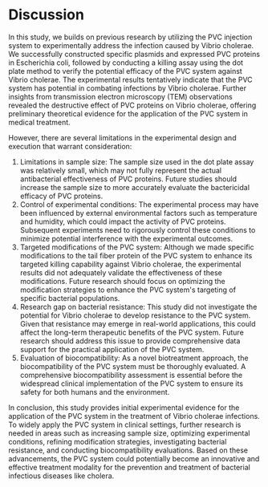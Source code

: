# Discussion
In this study, we builds on previous research by utilizing the PVC injection system to experimentally address the infection caused by Vibrio cholerae. We successfully constructed specific plasmids and expressed PVC proteins in Escherichia coli, followed by conducting a killing assay using the dot plate method to verify the potential efficacy of the PVC system against Vibrio cholerae. The experimental results tentatively indicate that the PVC system has potential in combating infections by Vibrio cholerae. Further insights from transmission electron microscopy (TEM) observations revealed the destructive effect of PVC proteins on Vibrio cholerae, offering preliminary theoretical evidence for the application of the PVC system in medical treatment.

However, there are several limitations in the experimental design and execution that warrant consideration:
1. Limitations in sample size: The sample size used in the dot plate assay was relatively small, which may not fully represent the actual antibacterial effectiveness of PVC proteins. Future studies should increase the sample size to more accurately evaluate the bactericidal efficacy of PVC proteins.
2. Control of experimental conditions: The experimental process may have been influenced by external environmental factors such as temperature and humidity, which could impact the activity of PVC proteins. Subsequent experiments need to rigorously control these conditions to minimize potential interference with the experimental outcomes.
3. Targeted modifications of the PVC system: Although we made specific modifications to the tail fiber protein of the PVC system to enhance its targeted killing capability against Vibrio cholerae, the experimental results did not adequately validate the effectiveness of these modifications. Future research should focus on optimizing the modification strategies to enhance the PVC system's targeting of specific bacterial populations.
4. Research gap on bacterial resistance: This study did not investigate the potential for Vibrio cholerae to develop resistance to the PVC system. Given that resistance may emerge in real-world applications, this could affect the long-term therapeutic benefits of the PVC system. Future research should address this issue to provide comprehensive data support for the practical application of the PVC system.
5. Evaluation of biocompatibility: As a novel biotreatment approach, the biocompatibility of the PVC system must be thoroughly evaluated. A comprehensive biocompatibility assessment is essential before the widespread clinical implementation of the PVC system to ensure its safety for both humans and the environment.

In conclusion, this study provides initial experimental evidence for the application of the PVC system in the treatment of Vibrio cholerae infections. To widely apply the PVC system in clinical settings, further research is needed in areas such as increasing sample size, optimizing experimental conditions, refining modification strategies, investigating bacterial resistance, and conducting biocompatibility evaluations. Based on these advancements, the PVC system could potentially become an innovative and effective treatment modality for the prevention and treatment of bacterial infectious diseases like cholera.
